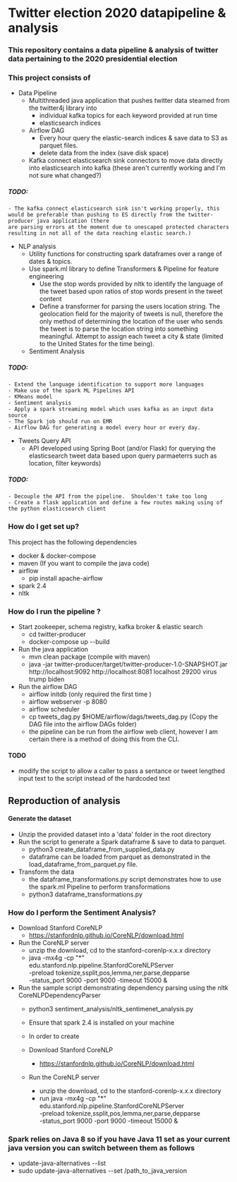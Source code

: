 # Twitter election 2020 datapipeline & analysis  #

### This repository contains a data pipeline & analysis of twitter data pertaining to the 2020 presidential election ###

### This project consists of ###

* Data Pipeline
    - Multithreaded java application that pushes twitter data steamed from the twitter4j library into 
        - individual kafka topics for each keyword provided at run time
        - elasticsearch indices
    - Airflow DAG
        - Every hour query the elastic-search indices & save data to S3 as parquet files.
        - delete data from the index (save disk space) 
    - Kafka connect elasticsearch sink connectors to move data directly into elasticsearch into kafka (these aren't currently working and I'm not sure what changed?) 
    
#####    TODO:    #####
    - The kafka connect elasticsearch sink isn't working properly, this would be preferable than pushing to ES directly from the twitter-producer java application (there
    are parsing errors at the moment due to unescaped protected characters resulting in not all of the data reaching elastic search.) 

* NLP analysis
    - Utility functions for constructing spark dataframes over a range of dates & topics.  
    - Use spark.ml library to define Transformers & Pipeline for feature engineering
        - Use the stop words provided by nltk to identify the language of the tweet based upon ratios of stop words present in the tweet content
        - Define a transformer for parsing the users location string.  The geolocation field for the majority of tweets is null, therefore the only method of determining the location of the user who sends the tweet is to parse the location string into something meaningful.  Attempt to assign each tweet a city & state (limited to the United States for the time being).    
    - Sentiment Analysis 
    
#####  TODO: #####
    - Extend the language identification to support more languages
    - Make use of the spark ML Pipelines API
    - KMeans model
    - Sentiment analysis 
    - Apply a spark streaming model which uses kafka as an input data source
    - The Spark job should run on EMR
    - Airflow DAG for generating a model every hour or every day.  

* Tweets Query API 
    - API developed using Spring Boot (and/or Flask) for querying the elasticsearch tweet data based upon query parmaeterrs such as
        location, filter keywords)
#####  TODO: #####
    - Decouple the API from the pipeline.  Shoulden't take too long
    - Create a flask application and define a few routes making using of the python elasticsearch client        



### How do I get set up? ###
This project has the following dependencies
* docker & docker-compose
* maven (If you want to compile the java code)
* airflow
    - pip install apache-airflow
* spark 2.4
* nltk
    
### How do I run the pipeline ? ### 
* Start zookeeper, schema registry,  kafka broker & elastic search
    - cd twitter-producer
    - docker-compose up --build
* Run the java application
    - mvn clean package (compile with maven)
    - java -jar twitter-producer/target/twitter-producer-1.0-SNAPSHOT.jar http://localhost:9092 http://localhost:8081 localhost 29200 virus trump biden
* Run the airflow DAG
    - airflow initdb (only required the first time )
    - airflow webserver -p 8080
    - airflow scheduler
    - cp tweets_dag.py $HOME/airflow/dags/tweets_dag.py (Copy the DAG file into the airflow DAGs folder)
    - the pipeline can be run from the airflow web client, however I am certain there is a method of doing this from the CLI.

#### TODO ####
* modify the script to allow a caller to pass a sentance or tweet lengthed input text to the script instead of the hardcoded text 
    
    
## Reproduction of analysis ##
#### Generate the dataset #### 
* Unzip the provided dataset into a 'data' folder in the root directory
* Run the script to generate a Spark dataframe & save to data to parquet.  
    - python3 create_dataframe_from_supplied_data.py 
    - dataframe can be loaded from parquet as demonstrated in the load_dataframe_from_parquet.py file. 
* Transform the data 
    - the dataframe_transformations.py script demonstrates how to use the spark.ml Pipeline to perform transformations 
    - python3 dataframe_transformations.py
    
### How do I perform the Sentiment Analysis?    ###
* Download Stanford CoreNLP
    - https://stanfordnlp.github.io/CoreNLP/download.html  
* Run the CoreNLP server
    - unzip the download, cd to the stanford-corenlp-x.x.x directory 
    -  java -mx4g -cp "*" edu.stanford.nlp.pipeline.StanfordCoreNLPServer \
            -preload tokenize,ssplit,pos,lemma,ner,parse,depparse \
            -status_port 9000 -port 9000 -timeout 15000 &  
* Run the sample script demonstrating dependency parsing using the nltk CoreNLPDependencyParser 
    - python3 sentiment_analysis/nltk_sentimenet_analysis.py


   - Ensure that spark 2.4 is installed on your machine
   - In order to create 
   - Download Stanford CoreNLP
        - https://stanfordnlp.github.io/CoreNLP/download.html  
   - Run the CoreNLP server
        - unzip the download, cd to the stanford-corenlp-x.x.x directory 
        - run 
        java -mx4g -cp "*" edu.stanford.nlp.pipeline.StanfordCoreNLPServer \
            -preload tokenize,ssplit,pos,lemma,ner,parse,depparse \
            -status_port 9000 -port 9000 -timeout 15000 &  
### Spark relies on Java 8 so if you have Java 11 set as your current java version you can switch between them as follows  ### 
* update-java-alternatives --list
* sudo update-java-alternatives --set /path_to_java_version